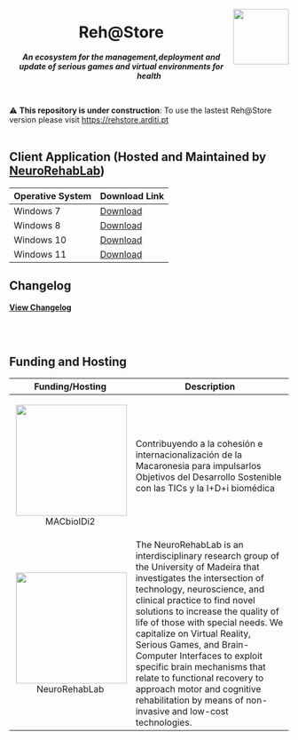 <p align="center">

<img style="float: right;" width="100px" src="https://raw.githubusercontent.com/Zlynt/Reh-Store/main/docs/images/logo_rehstore.svg">
<h1 align="center">Reh@Store</h1>

***<p align="center">An ecosystem for the management,deployment and update of serious games and virtual environments for health</p>***
<p/>

<br/>

:warning: **This repository is under construction**: To use the lastest Reh@Store version please visit https://rehstore.arditi.pt
<br/>
<br/>

## Client Application (Hosted and Maintained by [NeuroRehabLab](https://neurorehablab.arditi.pt))
| Operative System | Download Link |
|--|--|
| Windows 7 | [Download](https://rehstore.arditi.pt/app_update/version_5/win32-x64/rehstore-setup-latest.exe) |
| Windows 8 | [Download](https://rehstore.arditi.pt/app_update/version_5/win32-x64/rehstore-setup-latest.exe) |
| Windows 10 | [Download](https://rehstore.arditi.pt/app_update/version_5/win32-x64/rehstore-setup-latest.exe) |
| Windows 11 | [Download](https://rehstore.arditi.pt/app_update/version_5/win32-x64/rehstore-setup-latest.exe) |

## Changelog
__[View Changelog](https://github.com/Zlynt/RehStoreClientApp/releases)__

<br/>
<br/>

## Funding and Hosting

| Funding/Hosting | Description |
|--|--|
| <p align="center"><img style="float: right;" width="200" src="https://neurorehablab.arditi.pt/wp-content/uploads/2021/03/logo_mac.jpg">MACbioIDi2</p>  | Contribuyendo a la cohesión e internacionalización de la Macaronesia para impulsarlos Objetivos del Desarrollo Sostenible con las TICs y la I+D+i biomédica |
| <p align="center"><img style="float: right;" width="200" src="https://pbs.twimg.com/profile_images/1617678149474451456/xRShzGiM_400x400.jpg">NeuroRehabLab</p> | The NeuroRehabLab is an interdisciplinary research group of the University of Madeira that investigates the intersection of technology, neuroscience, and clinical practice to find novel solutions to increase the quality of life of those with special needs. We capitalize on Virtual Reality, Serious Games, and Brain-Computer Interfaces to exploit specific brain mechanisms that relate to functional recovery to approach motor and cognitive rehabilitation by means of non-invasive and low-cost technologies. |
